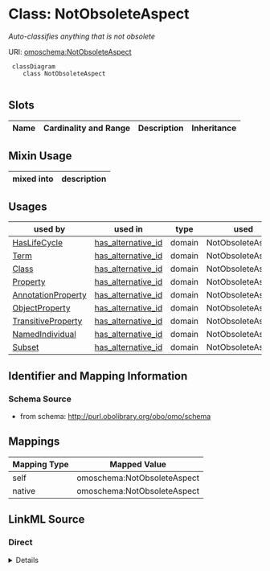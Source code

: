 # Class: NotObsoleteAspect
_Auto-classifies anything that is not obsolete_




URI: [omoschema:NotObsoleteAspect](http://purl.obolibrary.org/obo/schema/NotObsoleteAspect)


```{mermaid}
 classDiagram
    class NotObsoleteAspect
      
```



<!-- no inheritance hierarchy -->


## Slots

| Name | Cardinality and Range | Description | Inheritance |
| ---  | --- | --- | --- |
## Mixin Usage

| mixed into | description |
| --- | --- |




## Usages

| used by | used in | type | used |
| ---  | --- | --- | --- |
| [HasLifeCycle](HasLifeCycle.md) | [has_alternative_id](has_alternative_id.md) | domain | NotObsoleteAspect |
| [Term](Term.md) | [has_alternative_id](has_alternative_id.md) | domain | NotObsoleteAspect |
| [Class](Class.md) | [has_alternative_id](has_alternative_id.md) | domain | NotObsoleteAspect |
| [Property](Property.md) | [has_alternative_id](has_alternative_id.md) | domain | NotObsoleteAspect |
| [AnnotationProperty](AnnotationProperty.md) | [has_alternative_id](has_alternative_id.md) | domain | NotObsoleteAspect |
| [ObjectProperty](ObjectProperty.md) | [has_alternative_id](has_alternative_id.md) | domain | NotObsoleteAspect |
| [TransitiveProperty](TransitiveProperty.md) | [has_alternative_id](has_alternative_id.md) | domain | NotObsoleteAspect |
| [NamedIndividual](NamedIndividual.md) | [has_alternative_id](has_alternative_id.md) | domain | NotObsoleteAspect |
| [Subset](Subset.md) | [has_alternative_id](has_alternative_id.md) | domain | NotObsoleteAspect |







## Identifier and Mapping Information







### Schema Source


* from schema: http://purl.obolibrary.org/obo/omo/schema





## Mappings

| Mapping Type | Mapped Value |
| ---  | ---  |
| self | omoschema:NotObsoleteAspect |
| native | omoschema:NotObsoleteAspect |


## LinkML Source

<!-- TODO: investigate https://stackoverflow.com/questions/37606292/how-to-create-tabbed-code-blocks-in-mkdocs-or-sphinx -->

### Direct

<details>
```yaml
name: NotObsoleteAspect
description: Auto-classifies anything that is not obsolete
from_schema: http://purl.obolibrary.org/obo/omo/schema
rank: 1000
mixin: true
rules:
- postconditions:
    none_of:
    - slot_conditions:
        label:
          name: label
          pattern: ^obsolete
classification_rules:
- slot_conditions:
    none_of:
      name: none_of
      deprecated: JsonObj(equals_expression='true')

```
</details>

### Induced

<details>
```yaml
name: NotObsoleteAspect
description: Auto-classifies anything that is not obsolete
from_schema: http://purl.obolibrary.org/obo/omo/schema
rank: 1000
mixin: true
rules:
- postconditions:
    none_of:
    - slot_conditions:
        label:
          name: label
          pattern: ^obsolete
classification_rules:
- slot_conditions:
    none_of:
      name: none_of
      deprecated: JsonObj(equals_expression='true')

```
</details>